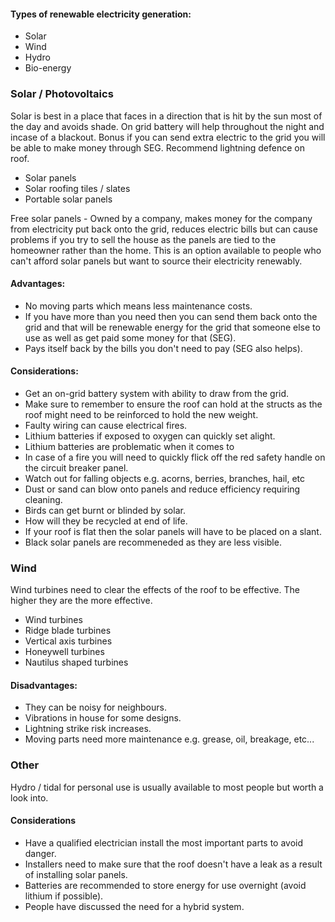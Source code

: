 #### Types of renewable electricity generation:
- Solar
- Wind
- Hydro
- Bio-energy

### Solar / Photovoltaics
Solar is best in a place that faces in a direction that is hit by the sun most of the day and avoids shade. On grid battery will help throughout the night and incase of a blackout. Bonus if you can send extra electric to the grid you will be able to make money through SEG.
Recommend lightning defence on roof.

- Solar panels
- Solar roofing tiles / slates
- Portable solar panels

Free solar panels - Owned by a company, makes money for the company from electricity put back onto the grid, reduces electric bills but can cause problems if you try to sell the house as the panels are tied to the homeowner rather than the home. This is an option available to people who can't afford solar panels but want to source their electricity renewably.

#### Advantages:
- No moving parts which means less maintenance costs.
- If you have more than you need then you can send them back onto the grid and that will be renewable energy for the grid that someone else to use as well as get paid some money for that (SEG).
- Pays itself back by the bills you don't need to pay (SEG also helps).

#### Considerations:
- Get an on-grid battery system with ability to draw from the grid.
- Make sure to remember to ensure the roof can hold at the structs as the roof might need to be reinforced to hold the new weight.
- Faulty wiring can cause electrical fires.
- Lithium batteries if exposed to oxygen can quickly set alight.
- Lithium batteries are problematic when it comes to  
- In case of a fire you will need to quickly flick off the red safety handle on the circuit breaker panel.
- Watch out for falling objects e.g. acorns, berries, branches, hail, etc
- Dust or sand can blow onto panels and reduce efficiency requiring cleaning.
- Birds can get burnt or blinded by solar.
- How will they be recycled at end of life.
- If your roof is flat then the solar panels will have to be placed on a slant.
- Black solar panels are recommeneded as they are less visible.

### Wind
Wind turbines need to clear the effects of the roof to be effective. The higher they are the more effective. 

- Wind turbines
- Ridge blade turbines
- Vertical axis turbines
- Honeywell turbines
- Nautilus shaped turbines

#### Disadvantages:
- They can be noisy for neighbours.
- Vibrations in house for some designs.
- Lightning strike risk increases.
- Moving parts need more maintenance e.g. grease, oil, breakage, etc...

### Other
Hydro / tidal for personal use is usually available to most people but worth a look into.

#### Considerations 
- Have a qualified electrician install the most important parts to avoid danger.
- Installers need to make sure that the roof doesn't have a leak as a result of installing solar panels.
- Batteries are recommended to store energy for use overnight (avoid lithium if possible).
- People have discussed the need for a hybrid system.
